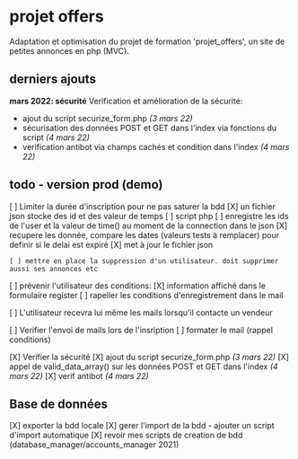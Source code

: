 # projet offers
Adaptation et optimisation du projet de formation 'projet_offers', un site de petites annonces en php (MVC).  

## derniers ajouts
**mars 2022: sécurité**
Verification et amélioration de la sécurité:
- ajout du script securize_form.php   *(3 mars 22)*
- sécurisation des données POST et GET dans l'index via fonctions du script   *(4 mars 22)*
- verification antibot via champs cachés et condition dans l'index   *(4 mars 22)*


## todo - version prod (demo)
[ ] Limiter la durée d'inscription pour ne pas saturer la bdd
    [X] un fichier json stocke des id et des valeur de temps
    [ ] script php
        [ ] enregistre les ids de l'user et la valeur de time() au moment de la connection dans le json
        [X] recupere les donnée, compare les dates (valeurs tests à remplacer) pour definir si le delai est expiré
        [X] met à jour le fichier json
        
    [ ] mettre en place la suppression d'un utilisateur. doit supprimer aussi ses annonces etc


[ ] prévenir l'utilisateur des conditions:
    [X] information affiché dans le formulaire register
    [ ] rapeller les conditions d'enregistrement dans le mail


[ ] L'utilisateur recevra lui même les mails lorsqu'il contacte un vendeur               


[ ] Verifier l'envoi de mails lors de l'insription
    [ ] formater le mail (rappel conditions)


[X] Verifier la sécurité
    [X] ajout du script securize_form.php   *(3 mars 22)*
    [X] appel de valid_data_array() sur les données POST et GET dans l'index    *(4 mars 22)*
    [X] verif antibot   *(4 mars 22)*
        
## Base de données
[X] exporter la bdd locale
[X] gerer l'import de la bdd
    - ajouter un script d'import automatique
        [X] revoir mes scripts de creation de bdd (database_manager/accounts_manager 2021)